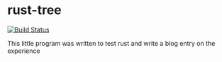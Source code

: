 # rust-tree
[![Build Status](https://travis-ci.com/benoitpas/rust-tree.svg?branch=main)](https://app.travis-ci.com/github/benoitpas/rust-tree)

This little program was written to test rust and write a blog entry on the experience
